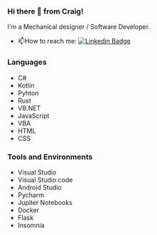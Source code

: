 ### Hi there 👋 from Craig!
I'm a Mechanical designer / Software Developer.
- :mailbox:How to reach me: [![Linkedin Badge](https://img.shields.io/badge/-kakbar-blue?style=flat&logo=Linkedin&logoColor=white)]([your-linkedin-url](https://www.linkedin.com/in/craig-lyons-bughunter))

### Languages
- C#
- Kotlin
- Pyhton
- Rust
- VB.NET
- JavaScript
- VBA
- HTML
- CSS

### Tools and Environments
- Visual Studio 
- Visual Studio code
- Android Studio
- Pycharm
- Jupiter Notebooks
- Docker
- Flask
- Insomnia


